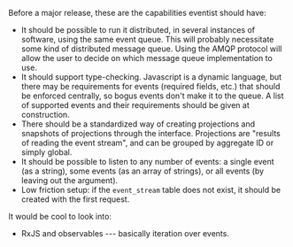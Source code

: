 Before a major release, these are the capabilities eventist should have:

- It should be possible to run it distributed, in several instances of software, using the same event queue.
  This will probably necessitate some kind of distributed message queue.
  Using the AMQP protocol will allow the user to decide on which message queue implementation to use.
- It should support type-checking.
  Javascript is a dynamic language, but there may be requirements for events (required fields, etc.) that should be enforced centrally, so bogus events don't make it to the queue.
  A list of supported events and their requirements should be given at construction.
- There should be a standardized way of creating projections and snapshots of projections through the interface.
  Projections are "results of reading the event stream", and can be grouped by aggregate ID or simply global.
- It should be possible to listen to any number of events:
  a single event (as a string),
  some events (as an array of strings),
  or all events (by leaving out the argument).
- Low friction setup: if the `event_stream` table does not exist, it should be created with the first request.

It would be cool to look into:

- RxJS and observables --- basically iteration over events.
